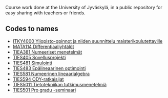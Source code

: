 Course work done at the University of Jyväskylä,
in a public repository for easy sharing with teachers or friends.

## Codes to names

- [ITKY4000 Yliopisto-opinnot ja niiden suunnittelu maisterikoulutettaville](https://opinto-opas.jyu.fi/2020/fi/opintojakso/itky4000/)
- [MATA114 Differentiaaliyhtälöt](https://opinto-opas.jyu.fi/2020/fi/opintojakso/mata114/)
- [TIEA381 Numeeriset menetelmät](https://opinto-opas.jyu.fi/2021/fi/opintojakso/tiea381/)
- [TIES405 Sovellusprojekti](https://opinto-opas.jyu.fi/2021/fi/opintojakso/ties405/)
- [TIES481 Simulointi](https://opinto-opas.jyu.fi/2021/fi/opintojakso/ties481/)
- [TIES483 Epälineaarinen optimointi](https://opinto-opas.jyu.fi/2020/fi/opintojakso/ties483/)
- [TIES581 Numeerinen lineaarialgebra](https://opinto-opas.jyu.fi/2021/fi/opintojakso/ties581/)
- [TIES594 ODY-ratkaisijat](https://opinto-opas.jyu.fi/2020/fi/opintojakso/ties594/)
- [TIES5011 Tietotekniikan tutkimusmenetelmiä](https://opinto-opas.jyu.fi/2022/fi/opintojakso/ties5011/)
- [TIES501 Pro gradu -seminaari](https://opinto-opas.jyu.fi/2022/fi/opintojakso/ties501/)
